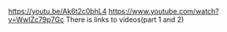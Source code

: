 https://youtu.be/Ak6t2c0bhL4
https://www.youtube.com/watch?v=WwIZc79p7Gc
There is links to videos(part 1 and 2)
